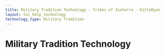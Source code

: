 ```yaml
---
title: Military Tradition Technology - Tribes of Isoterra - KitleOyun
layout: toi_help_technology
technology_type: Military Tradition
---
```


<h1 class="h1">Military Tradition Technology</h1>
